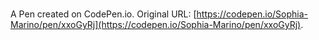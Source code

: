 # 

A Pen created on CodePen.io. Original URL: [https://codepen.io/Sophia-Marino/pen/xxoGyRj](https://codepen.io/Sophia-Marino/pen/xxoGyRj).

